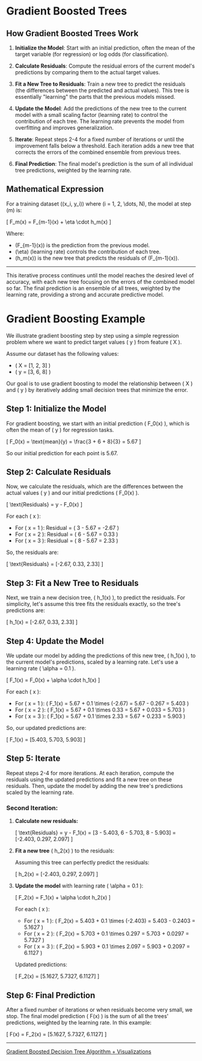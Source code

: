 # Gradient Boosted Trees

## How Gradient Boosted Trees Work

1. **Initialize the Model**: Start with an initial prediction, often the mean of the target variable (for regression) or log odds (for classification).

2. **Calculate Residuals**: Compute the residual errors of the current model's predictions by comparing them to the actual target values.

3. **Fit a New Tree to Residuals**: Train a new tree to predict the residuals (the differences between the predicted and actual values). This tree is essentially "learning" the parts that the previous models missed.

4. **Update the Model**: Add the predictions of the new tree to the current model with a small scaling factor (learning rate) to control the contribution of each tree. The learning rate prevents the model from overfitting and improves generalization.

5. **Iterate**: Repeat steps 2-4 for a fixed number of iterations or until the improvement falls below a threshold. Each iteration adds a new tree that corrects the errors of the combined ensemble from previous trees.

6. **Final Prediction**: The final model's prediction is the sum of all individual tree predictions, weighted by the learning rate.

## Mathematical Expression

For a training dataset \((x_i, y_i)\) where \(i = 1, 2, \dots, N\), the model at step \(m\) is:

\[
F_m(x) = F_{m-1}(x) + \eta \cdot h_m(x)
\]

Where:

- \(F_{m-1}(x)\) is the prediction from the previous model.
- \(\eta\) (learning rate) controls the contribution of each tree.
- \(h_m(x)\) is the new tree that predicts the residuals of \(F_{m-1}(x)\).

---

This iterative process continues until the model reaches the desired level of accuracy, with each new tree focusing on the errors of the combined model so far. The final prediction is an ensemble of all trees, weighted by the learning rate, providing a strong and accurate predictive model.

# Gradient Boosting Example

We illustrate gradient boosting step by step using a simple regression problem where we want to predict target values \( y \) from feature \( X \).

Assume our dataset has the following values:

- \( X = [1, 2, 3] \)
- \( y = [3, 6, 8] \)

Our goal is to use gradient boosting to model the relationship between \( X \) and \( y \) by iteratively adding small decision trees that minimize the error.

## Step 1: Initialize the Model

For gradient boosting, we start with an initial prediction \( F_0(x) \), which is often the mean of \( y \) for regression tasks.

\[
F_0(x) = \text{mean}(y) = \frac{3 + 6 + 8}{3} = 5.67
\]

So our initial prediction for each point is 5.67.

## Step 2: Calculate Residuals

Now, we calculate the residuals, which are the differences between the actual values \( y \) and our initial predictions \( F_0(x) \).

\[
\text{Residuals} = y - F_0(x)
\]

For each \( x \):

- For \( x = 1 \): Residual = \( 3 - 5.67 = -2.67 \)
- For \( x = 2 \): Residual = \( 6 - 5.67 = 0.33 \)
- For \( x = 3 \): Residual = \( 8 - 5.67 = 2.33 \)

So, the residuals are:

\[
\text{Residuals} = [-2.67, 0.33, 2.33]
\]

## Step 3: Fit a New Tree to Residuals

Next, we train a new decision tree, \( h_1(x) \), to predict the residuals. For simplicity, let's assume this tree fits the residuals exactly, so the tree's predictions are:

\[
h_1(x) = [-2.67, 0.33, 2.33]
\]

## Step 4: Update the Model

We update our model by adding the predictions of this new tree, \( h_1(x) \), to the current model's predictions, scaled by a learning rate. Let's use a learning rate \( \alpha = 0.1 \).

\[
F_1(x) = F_0(x) + \alpha \cdot h_1(x)
\]

For each \( x \):

- For \( x = 1 \): \( F_1(x) = 5.67 + 0.1 \times (-2.67) = 5.67 - 0.267 = 5.403 \)
- For \( x = 2 \): \( F_1(x) = 5.67 + 0.1 \times 0.33 = 5.67 + 0.033 = 5.703 \)
- For \( x = 3 \): \( F_1(x) = 5.67 + 0.1 \times 2.33 = 5.67 + 0.233 = 5.903 \)

So, our updated predictions are:

\[
F_1(x) = [5.403, 5.703, 5.903]
\]

## Step 5: Iterate

Repeat steps 2-4 for more iterations. At each iteration, compute the residuals using the updated predictions and fit a new tree on these residuals. Then, update the model by adding the new tree's predictions scaled by the learning rate.

### Second Iteration:

1. **Calculate new residuals:**

   \[
   \text{Residuals} = y - F_1(x) = [3 - 5.403, 6 - 5.703, 8 - 5.903] = [-2.403, 0.297, 2.097]
   \]

2. **Fit a new tree** \( h_2(x) \) to the residuals:

   Assuming this tree can perfectly predict the residuals:

   \[
   h_2(x) = [-2.403, 0.297, 2.097]
   \]

3. **Update the model** with learning rate \( \alpha = 0.1 \):

   \[
   F_2(x) = F_1(x) + \alpha \cdot h_2(x)
   \]

   For each \( x \):

   - For \( x = 1 \): \( F_2(x) = 5.403 + 0.1 \times (-2.403) = 5.403 - 0.2403 = 5.1627 \)
   - For \( x = 2 \): \( F_2(x) = 5.703 + 0.1 \times 0.297 = 5.703 + 0.0297 = 5.7327 \)
   - For \( x = 3 \): \( F_2(x) = 5.903 + 0.1 \times 2.097 = 5.903 + 0.2097 = 6.1127 \)

   Updated predictions:

   \[
   F_2(x) = [5.1627, 5.7327, 6.1127]
   \]

## Step 6: Final Prediction

After a fixed number of iterations or when residuals become very small, we stop. The final model prediction \( F(x) \) is the sum of all the trees' predictions, weighted by the learning rate. In this example:

\[
F(x) = F_2(x) = [5.1627, 5.7327, 6.1127]
\]

---

[Gradient Boosted Decision Tree Algorithm + Visualizations](https://developers.google.com/machine-learning/decision-forests/intro-to-gbdt) 

